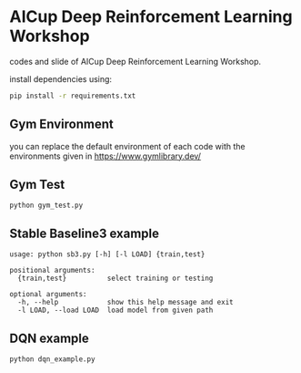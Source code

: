 # AICup Deep Reinforcement Learning Workshop

codes and slide of AICup Deep Reinforcement Learning Workshop.

install dependencies using:
```bash
pip install -r requirements.txt
```

## Gym Environment

you can replace the default environment of each code with the environments given in https://www.gymlibrary.dev/

## Gym Test
```
python gym_test.py
```

## Stable Baseline3 example
```shell
usage: python sb3.py [-h] [-l LOAD] {train,test}

positional arguments:
  {train,test}          select training or testing

optional arguments:
  -h, --help            show this help message and exit
  -l LOAD, --load LOAD  load model from given path
```

## DQN example
```shell
python dqn_example.py
```


